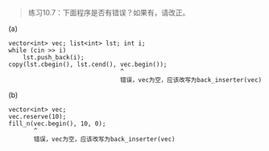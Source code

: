 > 练习10.7：下面程序是否有错误？如果有，请改正。

(a)
```
vector<int> vec; list<int> lst; int i;
while (cin >> i)
	lst.push_back(i);
copy(lst.cbegin(), lst.cend(), vec.begin());
                               ^
							   错误，vec为空，应该改写为back_inserter(vec)
```

(b)
```
vector<int> vec;
vec.reserve(10);
fill_n(vec.begin(), 10, 0);
       ^
	   错误，vec为空，应该改写为back_inserter(vec)
```
